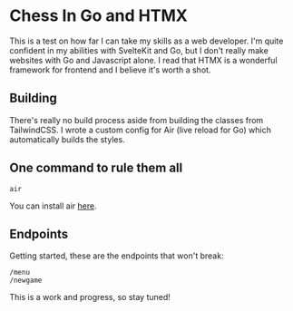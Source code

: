 # Chess In Go and HTMX

This is a test on how far I can take my skills as a web developer. I'm quite confident in my abilities with SvelteKit and Go, but I don't really make websites with Go and Javascript alone. I read that HTMX is a wonderful framework for frontend and I believe it's worth a shot.

## Building

There's really no build process aside from building the classes from TailwindCSS. I wrote a custom config for Air (live reload for Go) which automatically builds the styles.

## One command to rule them all

```
air
```

You can install air [here](https://github.com/cosmtrek/air).

## Endpoints

Getting started, these are the endpoints that won't break:

```
/menu
/newgame
```

This is a work and progress, so stay tuned!